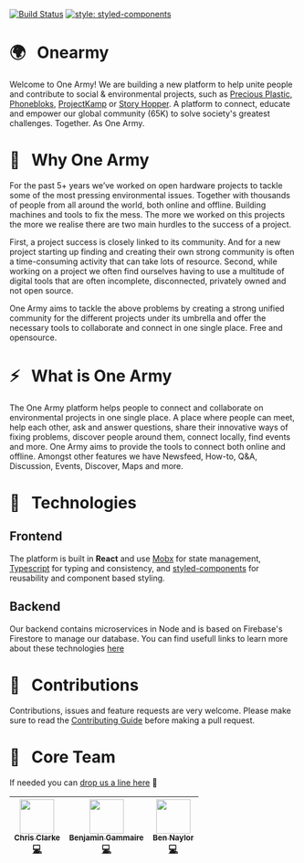 [![Build Status](https://travis-ci.org/OneArmyWorld/onearmy.svg?branch=master)](https://travis-ci.org/OneArmyWorld/onearmy)
[![style: styled-components](https://img.shields.io/badge/style-%F0%9F%92%85%20styled--components-orange.svg?colorB=daa357&colorA=db748e)](https://github.com/styled-components/styled-components)

# 🌍 &nbsp; Onearmy

Welcome to One Army! 
We are building a new platform to help unite people and contribute to social & environmental projects, such as [Precious Plastic](https://preciousplastic.com), [Phonebloks](https://phonebloks.com/), [ProjectKamp](https://projectkamp.com/) or [Story Hopper](https://story-hopper.com/). A platform to connect, educate and empower our global community (65K) to solve society's greatest challenges. Together. As One Army.

# 👀 &nbsp; Why One Army
For the past 5+ years we’ve worked on open hardware projects to tackle some of the most pressing environmental issues. Together with thousands of people from all around the world, both online and offline. Building machines and tools to fix the mess. The more we worked on this projects the more we realise there are two main hurdles to the success of a project. 

First, a project success is closely linked to its community.  And for a new project starting up finding and creating their own strong community is often a time-consuming activity that can take lots of resource. 
Second, while working on a project we often find ourselves having to use a multitude of digital tools that are often incomplete, disconnected, privately owned and not open source. 

One Army aims to tackle the above problems by creating a strong unified community for the different projects under its umbrella and offer the necessary tools to collaborate and connect in one single place. Free and opensource. 

# ⚡️ &nbsp; What is One Army
The One Army platform helps people to connect and collaborate on environmental projects in one single place. A place where people can meet, help each other, ask and answer questions, share their innovative ways of fixing problems, discover people around them, connect locally, find events and more. One Army aims to provide the tools to connect both online and offline. Amongst other features we have Newsfeed, How-to, Q&A, Discussion, Events, Discover, Maps and more.


# 🤖 &nbsp; Technologies

## Frontend

The platform is built in **React** and use [Mobx](https://mobx.js.org/index.html) for state management, [Typescript](https://www.typescriptlang.org/docs/handbook/basic-types.html) for typing and consistency, and [styled-components](https://www.styled-components.com/) for reusability and component based styling.

## Backend

Our backend contains microservices in Node and is based on Firebase's Firestore to manage our database.
You can find usefull links to learn more about these technologies [here](/CONTRIBUTING.md#ressources)

# 🤝 &nbsp; Contributions

Contributions, issues and feature requests are very welcome.
Please make sure to read the [Contributing Guide](/CONTRIBUTING.md) before making a pull request.

# 🌟 &nbsp; Core Team

If needed you can [drop us a line here](mailto:hello@preciousplastic.com?subject=contact%20from%20github) 👋

<!-- ALL-CONTRIBUTORS-LIST:START - Do not remove or modify this section -->
<!-- prettier-ignore -->
| [<img src="https://avatars0.githubusercontent.com/u/10515065?s=60&v=4" width="60px;"/><br /><sub><b>Chris Clarke</b></sub>](https://github.com/chrismclarke)<br />[💻](https://github.com/OneArmyWorld/onearmy/commits?author=chrismclarke "Code") | [<img src="https://avatars2.githubusercontent.com/u/4993215?s=60&v=4" width="60px;"/><br /><sub><b>Benjamin Gammaire</b></sub>](https://github.com/bengamma)<br />[💻](https://github.com/OneArmyWorld/onearmy/commits?author=BenGamma "Code") | [<img src="https://avatars0.githubusercontent.com/u/4350925?s=60&v=4" width="60px;"/><br /><sub><b>Ben Naylor</b></sub>](https://github.com/nzchicken)<br />[💻](https://github.com/OneArmyWorld/onearmy/commits?author=nzchicken "Code") |
| :---: | :---: | :---: |

<!-- ALL-CONTRIBUTORS-LIST:END -->
